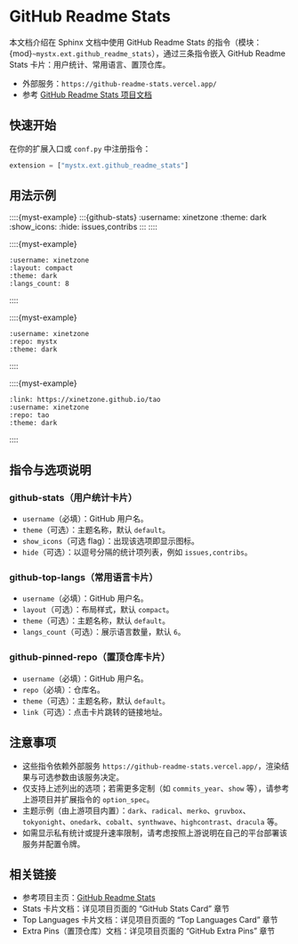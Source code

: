 # GitHub Readme Stats

本文档介绍在 Sphinx 文档中使用 GitHub Readme Stats 的指令（模块：{mod}`~mystx.ext.github_readme_stats`），通过三条指令嵌入 GitHub Readme Stats 卡片：用户统计、常用语言、置顶仓库。

- 外部服务：`https://github-readme-stats.vercel.app/`
- 参考 [GitHub Readme Stats 项目文档](https://github.com/anuraghazra/github-readme-stats)

## 快速开始

在你的扩展入口或 `conf.py` 中注册指令：

```python
extension = ["mystx.ext.github_readme_stats"]
```

## 用法示例

::::{myst-example}
:::{github-stats}
:username: xinetzone
:theme: dark
:show_icons:
:hide: issues,contribs
:::
::::

::::{myst-example}
```{github-top-langs}
:username: xinetzone
:layout: compact
:theme: dark
:langs_count: 8
```
::::

::::{myst-example}
```{github-pinned-repo}
:username: xinetzone
:repo: mystx
:theme: dark
```
::::

::::{myst-example}
```{github-pinned-repo}
:link: https://xinetzone.github.io/tao
:username: xinetzone
:repo: tao
:theme: dark
```
::::


## 指令与选项说明

### github-stats（用户统计卡片）
- `username`（必填）：GitHub 用户名。
- `theme`（可选）：主题名称，默认 `default`。
- `show_icons`（可选 flag）：出现该选项即显示图标。
- `hide`（可选）：以逗号分隔的统计项列表，例如 `issues,contribs`。

### github-top-langs（常用语言卡片）
- `username`（必填）：GitHub 用户名。
- `layout`（可选）：布局样式，默认 `compact`。
- `theme`（可选）：主题名称，默认 `default`。
- `langs_count`（可选）：展示语言数量，默认 `6`。

### github-pinned-repo（置顶仓库卡片）
- `username`（必填）：GitHub 用户名。
- `repo`（必填）：仓库名。
- `theme`（可选）：主题名称，默认 `default`。
- `link`（可选）：点击卡片跳转的链接地址。

## 注意事项
- 这些指令依赖外部服务 `https://github-readme-stats.vercel.app/`，渲染结果与可选参数由该服务决定。
- 仅支持上述列出的选项；若需更多定制（如 `commits_year`、`show` 等），请参考上游项目并扩展指令的 `option_spec`。
- 主题示例（由上游项目内置）：`dark`、`radical`、`merko`、`gruvbox`、`tokyonight`、`onedark`、`cobalt`、`synthwave`、`highcontrast`、`dracula` 等。
- 如需显示私有统计或提升速率限制，请考虑按照上游说明在自己的平台部署该服务并配置令牌。

## 相关链接

- 参考项目主页：[GitHub Readme Stats](https://github.com/anuraghazra/github-readme-stats)
- Stats 卡片文档：详见项目页面的 “GitHub Stats Card” 章节
- Top Languages 卡片文档：详见项目页面的 “Top Languages Card” 章节
- Extra Pins（置顶仓库）文档：详见项目页面的 “GitHub Extra Pins” 章节
